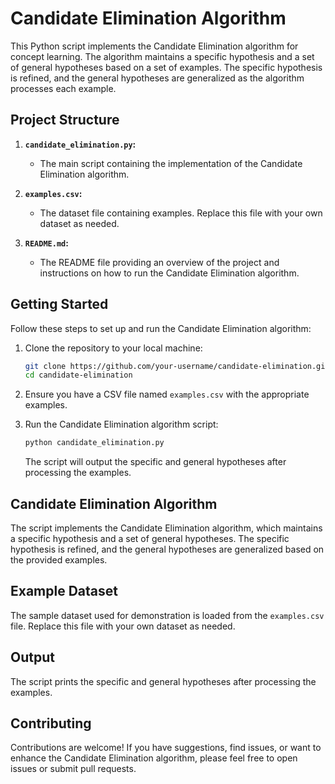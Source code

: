 # Candidate Elimination Algorithm

This Python script implements the Candidate Elimination algorithm for concept learning. The algorithm maintains a specific hypothesis and a set of general hypotheses based on a set of examples. The specific hypothesis is refined, and the general hypotheses are generalized as the algorithm processes each example.

## Project Structure

1. **`candidate_elimination.py`:**
   - The main script containing the implementation of the Candidate Elimination algorithm.

2. **`examples.csv`:**
   - The dataset file containing examples. Replace this file with your own dataset as needed.

3. **`README.md`:**
   - The README file providing an overview of the project and instructions on how to run the Candidate Elimination algorithm.

## Getting Started

Follow these steps to set up and run the Candidate Elimination algorithm:

1. Clone the repository to your local machine:
   ```bash
   git clone https://github.com/your-username/candidate-elimination.git
   cd candidate-elimination
   ```

2. Ensure you have a CSV file named `examples.csv` with the appropriate examples.

3. Run the Candidate Elimination algorithm script:
   ```bash
   python candidate_elimination.py
   ```

   The script will output the specific and general hypotheses after processing the examples.

## Candidate Elimination Algorithm

The script implements the Candidate Elimination algorithm, which maintains a specific hypothesis and a set of general hypotheses. The specific hypothesis is refined, and the general hypotheses are generalized based on the provided examples.

## Example Dataset

The sample dataset used for demonstration is loaded from the `examples.csv` file. Replace this file with your own dataset as needed.

## Output

The script prints the specific and general hypotheses after processing the examples.

## Contributing

Contributions are welcome! If you have suggestions, find issues, or want to enhance the Candidate Elimination algorithm, please feel free to open issues or submit pull requests.


